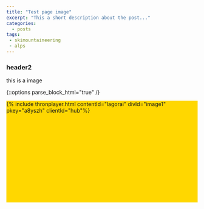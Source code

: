 ```yaml
---
title: "Test page image"
excerpt: "This a short description about the post..."
categories:
  - posts
tags: 
 - skimountaineering 
 - alps
---
```

### header2
this is a image

{::options parse_block_html="true" /}
<style>
.wrapper {
  width: 100%;
  /* whatever width you want */
  display: inline-block;
  position: relative;
  background: gold;
}
.wrapper:after {
  padding-top: 46.25%;
  /* 16:9 ratio */
  display: block;
  content: '';
}
</style>
<div class="wrapper">
{% include thronplayer.html contentId="lagorai" divId="image1" pkey="a8yszh" clientId="hub"%}
</div>


